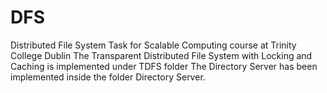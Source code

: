 # DFS
Distributed File System Task for Scalable Computing course at Trinity College Dublin
The Transparent Distributed File System with Locking and Caching is implemented under TDFS folder
The Directory Server has been implemented inside the folder Directory Server.

